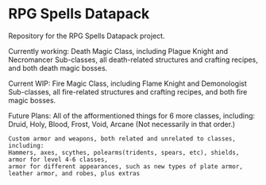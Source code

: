 # RPG Spells Datapack
Repository for the RPG Spells Datapack project.

Currently working: 
	Death Magic Class, including Plague Knight and Necromancer Sub-classes,
	all death-related structures and crafting recipes, and both death magic bosses.

Current WIP:
	Fire Magic Class, including Flame Knight and Demonologist Sub-classes,
	all fire-related structures and crafting recipes, and both fire magic bosses.

Future Plans: 
	All of the afformentioned things for 6 more classes, including:
	Druid,
	Holy,
	Blood,
	Frost,
	Void,
	Arcane
	(Not necessarily in that order.)
	
	Custom armor and weapons, both related and unrelated to classes, including:
	Hammers, axes, scythes, polearms(tridents, spears, etc), shields, armor for level 4-6 classes, 
	armor for different appearances, such as new types of plate armor, leather armor, and robes, plus extras